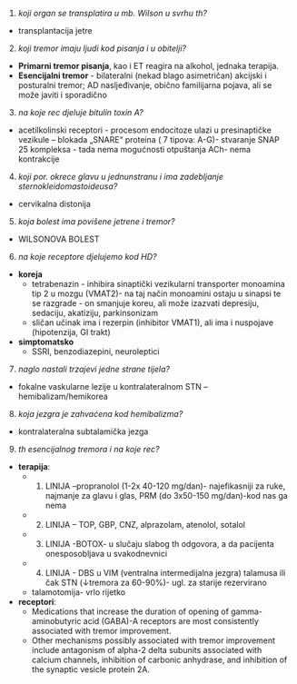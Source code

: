 1. _koji organ se transplatira u mb. Wilson u svrhu th?_
 - transplantacija jetre
2. _koji tremor imaju ljudi kod pisanja i u obitelji?_
  - **Primarni tremor pisanja**, kao i ET reagira na alkohol, jednaka terapija.
  - **Esencijalni tremor** - bilateralni (nekad blago asimetričan) akcijski i posturalni tremor; AD nasljeđivanje, obično familijarna pojava, ali se može javiti i sporadično
3. _na koje rec djeluje bitulin toxin A?_
  - acetilkolinski receptori - procesom endocitoze ulazi u presinaptičke vezikule – blokada „SNARE“ proteina ( 7 tipova: A-G)- stvaranje SNAP 25 kompleksa - tada nema mogućnosti otpuštanja ACh- nema kontrakcije
4. _koji por. okrece glavu u jednunstranu i ima zadebljanje sternokleidomastoideusa?_
  - cervikalna distonija
5. _koja bolest ima povišene jetrene i tremor?_
  - WILSONOVA BOLEST
6. _na koje receptore djelujemo kod HD?_
  - **koreja**
    - tetrabenazin - inhibira sinaptički vezikularni transporter monoamina tip 2 u mozgu (VMAT2)- na taj način monoamini ostaju u sinapsi te se razgrade - on smanjuje koreu, ali može izazvati depresiju, sedaciju, akatiziju, parkinsonizam
    - sličan učinak ima i rezerpin (inhibitor VMAT1), ali ima i nuspojave (hipotenzija, GI trakt)
  - **simptomatsko**
    - SSRI, benzodiazepini, neuroleptici
7. _naglo nastali trzajevi jedne strane tijela?_
  - fokalne vaskularne lezije u kontralateralnom STN – hemibalizam/hemikorea
8. _koja jezgra je zahvaćena kod hemibalizma?_
  - kontralateralna subtalamička jezga
9. _th esencijalnog tremora i na koje rec?_
  - **terapija**:
    - 1. LINIJA –propranolol (1-2x 40-120 mg/dan)- najefikasniji za ruke, najmanje za glavu i glas, PRM (do 3x50-150 mg/dan)-kod nas ga nema
    - 2. LINIJA – TOP, GBP, CNZ, alprazolam, atenolol, sotalol
    - 3. LINIJA -BOTOX- u slučaju slabog th odgovora, a da pacijenta onesposobljava u svakodnevnici
    - 4. LINIJA - DBS u VIM (ventralna intermedijalna jezgra) talamusa ili čak STN (↓tremora za 60-90%)- ugl. za starije rezervirano
    - talamotomija- vrlo rijetko
  - **receptori**:
    - Medications that increase the duration of opening of gamma-aminobutyric acid (GABA)-A receptors are most consistently associated with tremor improvement.
    - Other mechanisms possibly associated with tremor improvement include antagonism of alpha-2 delta subunits associated with calcium channels, inhibition of carbonic anhydrase, and inhibition of the synaptic vesicle protein 2A.
